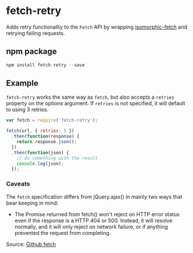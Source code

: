 # fetch-retry
Adds retry functionality to the `Fetch` API by wrapping [isomorphic-fetch](https://github.com/matthew-andrews/isomorphic-fetch/) and retrying failing requests.

## npm package

```javascript
npm install fetch-retry --save
```

## Example

`fetch-retry` works the same way as `fetch`, but also accepts a `retries` property on the options argument. If `retries` is not specified, it will default to using 3 retries.

```javascript
var fetch = require('fetch-retry');
```

```javascript
fetch(url, { retries: 5 })
  .then(function(response) {
    return response.json();
  })
  .then(function(json) {
    // do something with the result
    console.log(json);
  });
```



### Caveats

The `fetch` specification differs from jQuery.ajax() in mainly two ways that bear keeping in mind:

* The Promise returned from fetch() won't reject on HTTP error status even if the response is a HTTP 404 or 500. Instead, it will resolve normally, and it will only reject on network failure, or if anything prevented the request from completing.

Source: [Github fetch](https://github.com/github/fetch#caveats)
